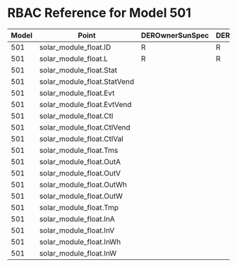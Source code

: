 # RBAC Reference for Model 501

| Model | Point | DEROwnerSunSpec | DERInstallerSunSpec | DERVendorSunSpec | ServiceProviderSunSpec | GridOperatorSunSpec |
|-------|-------|------------------|---------------------|------------------|------------------------|---------------------|
| 501 | solar_module_float.ID | R | R | R | R | R |
| 501 | solar_module_float.L | R | R | R | R | R |
| 501 | solar_module_float.Stat |  |  |  |  |  |
| 501 | solar_module_float.StatVend |  |  |  |  |  |
| 501 | solar_module_float.Evt |  |  |  |  |  |
| 501 | solar_module_float.EvtVend |  |  |  |  |  |
| 501 | solar_module_float.Ctl |  |  |  |  |  |
| 501 | solar_module_float.CtlVend |  |  |  |  |  |
| 501 | solar_module_float.CtlVal |  |  |  |  |  |
| 501 | solar_module_float.Tms |  |  |  |  |  |
| 501 | solar_module_float.OutA |  |  |  |  |  |
| 501 | solar_module_float.OutV |  |  |  |  |  |
| 501 | solar_module_float.OutWh |  |  |  |  |  |
| 501 | solar_module_float.OutW |  |  |  |  |  |
| 501 | solar_module_float.Tmp |  |  |  |  |  |
| 501 | solar_module_float.InA |  |  |  |  |  |
| 501 | solar_module_float.InV |  |  |  |  |  |
| 501 | solar_module_float.InWh |  |  |  |  |  |
| 501 | solar_module_float.InW |  |  |  |  |  |
